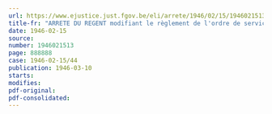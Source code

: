 ```yaml
---
url: https://www.ejustice.just.fgov.be/eli/arrete/1946/02/15/1946021513/justel
title-fr: "ARRETE DU REGENT modifiant le règlement de l'ordre de service du tribunal de commerce d'Ostende"
date: 1946-02-15
source:
number: 1946021513
page: 888888
case: 1946-02-15/44
publication: 1946-03-10
starts:
modifies:
pdf-original:
pdf-consolidated:
---
```



